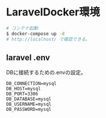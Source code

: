 # LaravelDocker環境

```sh
# コンテナ起動
$ docker-compose up -d
# http://localhost/ で確認できる。
```

## laravel .env

DBに接続するための.envの設定。
```
DB_CONNECTION=mysql
DB_HOST=mysql
DB_PORT=3306
DB_DATABASE=mysql
DB_USERNAME=mysql
DB_PASSWORD=mysql
```
